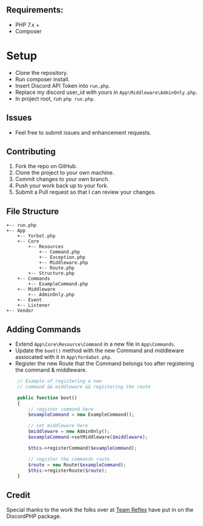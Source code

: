 
## Requirements:

- PHP 7.x +
- Composer

# Setup

- Clone the repository.
- Run composer install.
- Insert Discord API Token into `run.php`.
- Replace my discord user_id with yours in `App\Middleware\AdminOnly.php`.
- In project root, run `php run.php`.

## Issues

- Feel free to submit issues and enhancement requests.

## Contributing

1. Fork the repo on GitHub.
2. Clone the project to your own machine.
3. Commit changes to your own branch.
4. Push your work back up to your fork.
5. Submit a Pull request so that I can review your changes.

## File Structure

```
+-- run.php
+-- App
	+-- Yorbot.php
	+-- Core
	    +-- Resources
	        +-- Command.php
	        +-- Exception.php
	        +-- Middleware.php
	        +-- Route.php
	    +-- Structure.php
	+-- Commands
	    +-- ExampleCommand.php
	+-- Middleware
	    +-- AdminOnly.php
	+-- Event
	+-- Listener
+-- Vendor
```

## Adding Commands

- Extend `App\Core\Resource\Command` in a new file in `App\Commands`.
- Update the `boot()` method with the new Command and middleware assiocated with it in `App\Yordabot.php`.
- Register the new Route that the Command belongs too after registering the command & middleware.

```php
    // Example of registering a new 
    // command && middleware && registering the route

    public function boot()
    {
        // register command here
        $exampleCommand = new ExampleCommand();

        // set middleware here
        $middleware = new AdminOnly();
        $exampleCommand->setMiddleware($middleware);

        $this->registerCommand($exampleCommand);

        // register the commands route
        $route = new Route($exampleCommand);
        $this->registerRoute($route);
    }
```

## Credit

Special thanks to the work the folks over at [Team Reflex](https://github.com/teamreflex) have put in on the DiscordPHP package.

